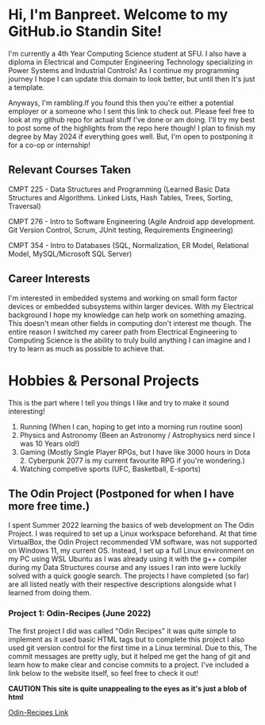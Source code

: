 # Hi, I'm Banpreet. Welcome to my GitHub.io Standin Site!

I'm currently a 4th Year Computing Science student at SFU. I also have a diploma in Electrical and Computer Engineering Technology specializing in Power Systems and Industrial Controls! As I continue my programming journey I hope I can update this domain to look better, but until then It's just a template. 

Anyways, I'm rambling.If you found this then you're either a potential employer or a someone who I sent this link to check out. Please feel free to look at my github repo for actual stuff I've done or am doing. I'll try my best to post some of the highlights from the repo here though! I plan to finish my degree by May 2024 if everything goes well. But, I'm open to postponing it for a co-op or internship! 

## Relevant Courses Taken 

CMPT 225 - Data Structures and Programming (Learned Basic Data Structures and Algorithms. Linked Lists, Hash Tables, Trees, Sorting, Traversal)

CMPT 276 - Intro to Software Engineering (Agile Android app development. Git Version Control, Scrum, JUnit testing, Requirements Engineering) 

CMPT 354 - Intro to Databases (SQL, Normalization, ER Model, Relational Model, MySQL/Microsoft SQL Server)

## Career Interests

I'm interested in embedded systems and working on small form factor devices or embedded subsystems within larger devices. With my Electrical background I hope my knowledge can help work on something amazing. This doesn't mean other fields in computing don't interest me though. The entire reason I switched my career path from Electrical Engineering to Computing Science is the ability to truly build anything I can imagine and I try to learn as much as possible to achieve that. 

# Hobbies & Personal Projects
This is the part where I tell you things I like and try to make it sound interesting! 

1. Running (When I can, hoping to get into a morning run routine soon)
2. Physics and Astronomy (Been an Astronomy / Astrophysics nerd since I was 10 Years old!)
3. Gaming (Mostly Single Player RPGs, but I have like 3000 hours in Dota 2. Cyberpunk 2077 is my current favourite RPG if you're wondering.)
4. Watching competive sports (UFC, Basketball, E-sports) 

## The Odin Project (Postponed for when I have more free time.) 
I spent Summer 2022 learning the basics of web development on The Odin Project. I was required to set up a Linux workspace beforehand. At that time VirtualBox, the Odin Project recommended VM software, was not supported on Windows 11, my current OS. Instead, I set up a full Linux environment on my PC using WSL Ubuntu as I was already using it with the g++ compiler during my Data Structures course and any issues I ran into were luckily solved with a quick google search. The projects I have completed (so far) are all listed neatly with their respective descriptions alongside what I learned from doing them.

### Project 1: Odin-Recipes (June 2022)
The first project I did was called "Odin Recipes" it was quite simple to implement as it used basic HTML tags but to complete this project I also used git version control for the first time in a Linux terminal. Due to this, The commit messages are pretty ugly, but it helped me get the hang of git and learn how to make clear and concise commits to a project. I've included a link below to the website itself, so feel free to check it out!

**CAUTION This site is quite unappealing to the eyes as it's just a blob of html**

[Odin-Recipes Link](https://banpreet-aulakh.github.io/odin-recipes/)


